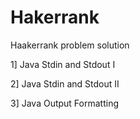# Hakerrank
Haakerrank problem solution

1] Java Stdin and Stdout I

2] Java Stdin and Stdout II

3] Java Output Formatting

